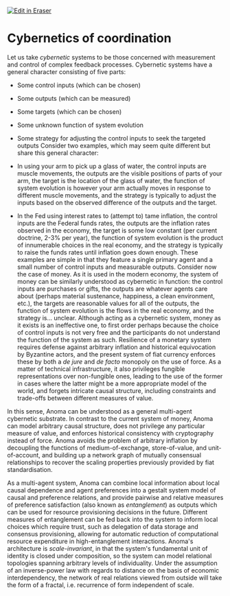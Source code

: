 <p><a target="_blank" href="https://app.eraser.io/workspace/3fudPI1rG8H6ldOnwZs6" id="edit-in-eraser-github-link"><img alt="Edit in Eraser" src="https://firebasestorage.googleapis.com/v0/b/second-petal-295822.appspot.com/o/images%2Fgithub%2FOpen%20in%20Eraser.svg?alt=media&amp;token=968381c8-a7e7-472a-8ed6-4a6626da5501"></a></p>

# Cybernetics of coordination
Let us take _cybernetic_ systems to be those concerned with measurement and control of complex feedback processes. Cybernetic systems have a general character consisting of five parts:

- Some control inputs (which can be chosen)
- Some outputs (which can be measured)
- Some targets (which can be chosen)
- Some unknown function of system evolution
- Some strategy for adjusting the control inputs to seek the targeted outputs
Consider two examples, which may seem quite different but share this general character:

- In using your arm to pick up a glass of water, the control inputs are muscle movements, the outputs are the visible positions of parts of your arm, the target is the location of the glass of water, the function of system evolution is however your arm actually moves in response to different muscle movements, and the strategy is typically to adjust the inputs based on the observed difference of the outputs and the target. 
- In the Fed using interest rates to (attempt to) tame inflation, the control inputs are the Federal funds rates, the outputs are the inflation rates observed in the economy, the target is some low constant (per current doctrine, 2-3% per year), the function of system evolution is the product of innumerable choices in the real economy, and the strategy is typically to raise the funds rates until inflation goes down enough.
These examples are simple in that they feature a single primary agent and a small number of control inputs and measurable outputs. Consider now the case of money. As it is used in the modern economy, the system of money can be similarly understood as cybernetic in function: the control inputs are purchases or gifts, the outputs are whatever agents care about (perhaps material sustenance, happiness, a clean environment, etc.), the targets are reasonable values for all of the outputs, the function of system evolution is the flows in the real economy, and the strategy is... unclear. Although acting as a cybernetic system, money as it exists is an ineffective one, to first order perhaps because the choice of control inputs is not very free and the participants do not understand the function of the system as such. Resilience of a monetary system requires defense against arbitrary inflation and historical equivocation by Byzantine actors, and the present system of fiat currency enforces these by both a _de jure_ and _de facto_ monopoly on the use of force. As a matter of technical infrastructure, it also privileges fungible representations over non-fungible ones, leading to the use of the former in cases where the latter might be a more appropriate model of the world, and forgets intricate causal structure, including constraints and trade-offs between different measures of value.

In this sense, Anoma can be understood as a general multi-agent cybernetic substrate. In contrast to the current system of money, Anoma can model arbitrary causal structure, does not privilege any particular measure of value, and enforces historical consistency with cryptography instead of force. Anoma avoids the problem of arbitrary inflation by decoupling the functions of medium-of-exchange, store-of-value, and unit-of-account, and building up a network graph of mutually consensual relationships to recover the scaling properties previously provided by fiat standardisation.

As a multi-agent system, Anoma can combine local information about local causal dependence and agent preferences into a gestalt system model of causal and preference relations, and provide pairwise and relative measures of preference satisfaction (also known as _entanglement_) as outputs which can be used for resource provisioning decisions in the future. Different measures of entanglement can be fed back into the system to inform local choices which require trust, such as delegation of data storage and consensus provisioning, allowing for automatic reduction of computational resource expenditure in high-entanglement interactions. Anoma's architecture is _scale-invariant_, in that the system's fundamental unit of identity is closed under composition, so the system can model relational topologies spanning arbitrary levels of individuality. Under the assumption of an inverse-power law with regards to distance on the basis of economic interdependency, the network of real relations viewed from outside will take the form of a fractal, i.e. recurrence of form independent of scale.


<!--- Eraser file: https://app.eraser.io/workspace/3fudPI1rG8H6ldOnwZs6 --->